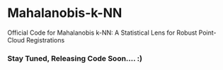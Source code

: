 # Mahalanobis-k-NN
Official Code for Mahalanobis k-NN: A Statistical Lens for Robust Point-Cloud Registrations

### Stay Tuned, Releasing Code Soon.... :)
